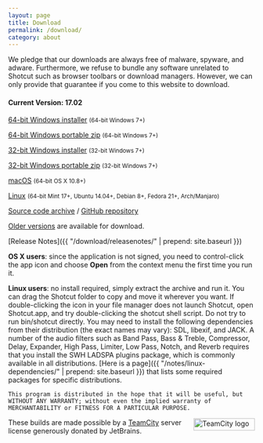 ```yaml
---
layout: page
title: Download
permalink: /download/
category: about
---
```


We pledge that our downloads are always free of
malware, spyware, and adware. Furthermore, we refuse to bundle any software
unrelated to Shotcut such as browser toolbars or download managers.
However, we can only provide that guarantee if you come to this website
to download.

<!-- Shotcut Responsive -->
<ins class="adsbygoogle"
    style="display:block"
    data-ad-client="ca-pub-1305424236533187"
    data-ad-slot="3403753557"
    data-ad-format="auto"></ins>
<script>
(adsbygoogle = window.adsbygoogle || []).push({});
</script>

#### Current Version: 17.02

[64-bit Windows installer](https://github.com/mltframework/shotcut/releases/download/v17.02/shotcut-win64-170205.exe)
<small>(64-bit Windows 7+)</small>

[64-bit Windows portable zip](https://github.com/mltframework/shotcut/releases/download/v17.02/shotcut-win64-170205.zip)
<small>(64-bit Windows 7+)</small>

[32-bit Windows installer](https://github.com/mltframework/shotcut/releases/download/v17.02/shotcut-win32-170205.exe)
<small>(32-bit Windows 7+)</small>

[32-bit Windows portable zip](https://github.com/mltframework/shotcut/releases/download/v17.02/shotcut-win32-170205.zip)
<small>(32-bit Windows 7+)</small>

[macOS](https://github.com/mltframework/shotcut/releases/download/v17.02/shotcut-osx-x86_64-170205.dmg)
<small>(64-bit OS X 10.8+)</small>

[Linux](https://github.com/mltframework/shotcut/releases/download/v17.02/shotcut-linux-x86_64-170205.tar.bz2)
<small>(64-bit Mint 17+, Ubuntu 14.04+, Debian 8+, Fedora 21+, Arch/Manjaro)</small>

[Source code
archive](https://github.com/mltframework/shotcut/releases/download/v17.02/shotcut-src-170205.tar.bz2)
/ [GitHub repository](https://github.com/mltframework/shotcut)

[Older versions](https://github.com/mltframework/shotcut/releases/) are
available for download.

[Release Notes]({{ "/download/releasenotes/" | prepend: site.baseurl }})

**OS X users**: since the application is not signed, you need to
control-click the app icon and choose **Open** from the context menu the
first time you run it.

**Linux users**: no install required, simply extract the archive and run
it. You can drag the Shotcut folder to copy and move it wherever you
want. If double-clicking the icon in your file manager does not launch
Shotcut, open Shotcut.app, and try double-clicking the shotcut shell
script. Do not try to run bin/shotcut directly. You may need to install
the following dependencies from their distribution (the exact names may
vary): SDL, libexif, and JACK. A number of the audio filters such as
Band Pass, Bass & Treble, Compressor, Delay, Expander, High Pass, Limiter,
Low Pass, Notch, and Reverb requires that you install the SWH LADSPA plugins
package, which is commonly available in all distributions.
[Here is a page]({{ "/notes/linux-dependencies/" | prepend: site.baseurl }}) that lists some required packages
for specific distributions.

`This program is distributed in the hope that it will be useful, but
WITHOUT ANY WARRANTY; without even the implied warranty of MERCHANTABILITY
or FITNESS FOR A PARTICULAR PURPOSE.`

<a href="https://www.jetbrains.com/teamcity/"><img
width="125" alt="TeamCity logo" src="{{ site.baseurl }}/assets/img/logo_teamcity.png"
style="border: 0px; float: right; margin-left: 10px" title="JetBrains TeamCity" height="25"></a>
These builds are made possible by a <a href="https://www.jetbrains.com/teamcity/">TeamCity</a> server license generously donated by JetBrains.
